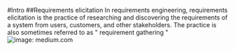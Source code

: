 #Intro
##Requirements elicitation
In requirements engineering, requirements elicitation is the practice of researching and discovering the requirements of a system from users, customers, and other stakeholders. The practice is also sometimes referred to as " requirement gathering "
![image: medium.com](https://cdn-images-1.medium.com/max/1600/1*ntfyVZh2vP-YPaRGyqL-zA.png)
